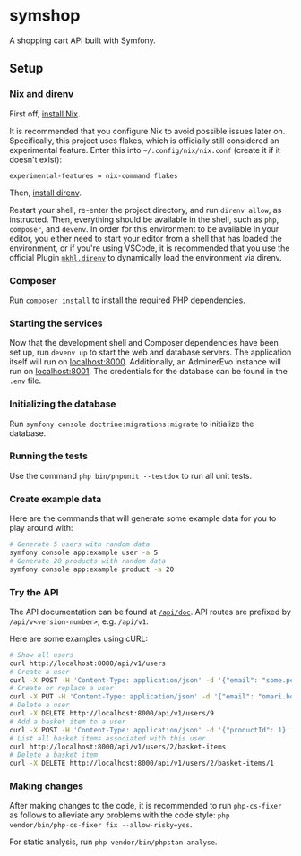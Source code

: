 # symshop

A shopping cart API built with Symfony.

## Setup

### Nix and direnv

First off, [install Nix](https://nixos.org/download/).

It is recommended that you configure Nix to avoid possible issues later on.
Specifically, this project uses flakes, which is officially still considered an experimental feature.
Enter this into `~/.config/nix/nix.conf` (create it if it doesn't exist):

```
experimental-features = nix-command flakes
```

Then, [install direnv](https://direnv.net/docs/installation.html).

Restart your shell, re-enter the project directory, and run `direnv allow`, as instructed.
Then, everything should be available in the shell, such as `php`, `composer`, and `devenv`.
In order for this environment to be available in your editor, you either need to start your editor from a shell that has loaded the environment, or if you're using VSCode, it is recommended that you use the official Plugin [`mkhl.direnv`](https://marketplace.visualstudio.com/items?itemName=mkhl.direnv) to dynamically load the environment via direnv.

### Composer

Run `composer install` to install the required PHP dependencies.

### Starting the services

Now that the development shell and Composer dependencies have been set up, run `devenv up` to start the web and database servers.
The application itself will run on [localhost:8000](http://localhost:8000/).
Additionally, an AdminerEvo instance will run on [localhost:8001](http://localhost:8001/).
The credentials for the database can be found in the `.env` file.

### Initializing the database

Run `symfony console doctrine:migrations:migrate` to initialize the database.

### Running the tests

Use the command `php bin/phpunit --testdox` to run all unit tests.

### Create example data

Here are the commands that will generate some example data for you to play around with:

```bash
# Generate 5 users with random data
symfony console app:example user -a 5
# Generate 20 products with random data
symfony console app:example product -a 20
```

### Try the API

The API documentation can be found at [`/api/doc`](http://localhost:8000/api/doc).
API routes are prefixed by `/api/v<version-number>`, e.g. `/api/v1`.

Here are some examples using cURL:

```bash
# Show all users
curl http://localhost:8080/api/v1/users
# Create a user
curl -X POST -H 'Content-Type: application/json' -d '{"email": "some.person@yahoo.com", "firstName": "Some", "lastName": "Person"}' http://localhost:8000/api/v1/users
# Create or replace a user
curl -X PUT -H 'Content-Type: application/json' -d '{"email": "omari.boyle@gmail.com", "firstName": "Omari", "lastName": "Boyle"}' http://localhost:8000/api/v1/users/9
# Delete a user
curl -X DELETE http://localhost:8000/api/v1/users/9
# Add a basket item to a user
curl -X POST -H 'Content-Type: application/json' -d '{"productId": 1}' http://localhost:8000/api/v1/users/2/basket-items
# List all basket items associated with this user
curl http://localhost:8000/api/v1/users/2/basket-items
# Delete a basket item
curl -X DELETE http://localhost:8000/api/v1/users/2/basket-items/1
```

### Making changes

After making changes to the code, it is recommended to run `php-cs-fixer` as follows to alleviate any problems with the code style: `php vendor/bin/php-cs-fixer fix --allow-risky=yes`.

For static analysis, run `php vendor/bin/phpstan analyse`.
